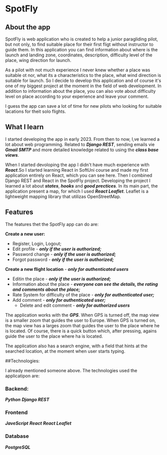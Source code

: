 # SpotFly
 
## About the app

SpotFly is web application who is created to help a junior paragliding pilot, but not only, 
to find suitable place for their first fligt without instructor to guide them. 
In this application you can find information about where is the launch and landing zone, coordinates, 
description, difficulty level of the place, wing direction for launch.

As a pilot with not much experience I never knew whether a place was suitable ot nor, what its a 
characteristics to the place, what wind direction is suitable for launch. So I decide 
to develop this application and of course it's one of my biggest project at the moment in the 
field of web development. In addition to information about the place, you can also vote about difficulty 
level on place according to your experience and leave your comment.

I guess the app can save a lot of time for new pilots who looking for suitable lacations for theit solo
flights.

## What I learn

I started developing the app in early 2023. From then to now, I,ve learned a lot about web programming.
Related to ***Django REST***, sending emails vie ***Gmail SMTP*** and more detailed knowledge related to using
the ***class base views***.

When I started devoloping the app I didn't have much experience with ***React***.So I started learning
React in SoftUni course and made my first application entirely on React, which you can see here. Then
I combined Django REST and React in the SpotFly project. Developing the project I learned a lot about
***states***, ***hooks*** and ***good prectices***. In its main part, the application present a map, for which I used
***React Leaflet***. Leaflet is a lightweight mapping library that utilizas OpenStreetMap.

## Features

The features thet the SpotFly app can do are:

**Create a new user:**
 - Register, Login, Logout;
 - Edit profile - ***only if the user is authorized;***
 - Password change - ***only if the user is authorized;***
 - Forgot password - ***only if the user is authorized;***

**Create a new flight location** - ***only for authenticated users***
 - Editin the place - ***only if the user is authorized;***
 - Information about the place - ***everyone can see the details, the rating and comments about the place;***
 - Rate System for difficulty of the place - ***only for authenticated user;***
 - Add comment - ***only for authenticated user;***
   - Delete and edit comment - ***only for authorized users***

The application works with the ***GPS***.
When GPS is turned off, the map view is a smaller zoom that guides the user to Europe.
When GPS is turned on, the map view has a larges zoom that guides the user to the
place where he is located. Of course, there is a quick button which, after pressing, agains guide
the user to the place where ha is located.

The application also has a search engine, with a field that hints at the searched location, at the moment
when user starts typing.

##Technologies:

I already mentioned someone above. The technologies used the applicatipon are:
### Backend:
***Python***
***Django REST***

### Frontend
***JaveScript***
***React***
***React Leaflet***

### Database
***PostgreSQL***
